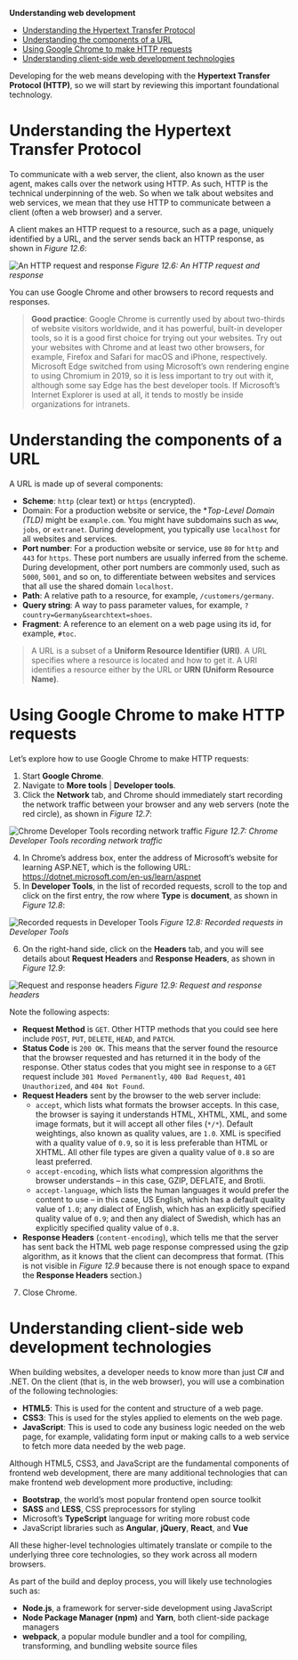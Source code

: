 **Understanding web development**

- [Understanding the Hypertext Transfer Protocol](#understanding-the-hypertext-transfer-protocol)
- [Understanding the components of a URL](#understanding-the-components-of-a-url)
- [Using Google Chrome to make HTTP requests](#using-google-chrome-to-make-http-requests)
- [Understanding client-side web development technologies](#understanding-client-side-web-development-technologies)


Developing for the web means developing with the **Hypertext Transfer Protocol (HTTP)**, so we will start by reviewing this important foundational technology.

# Understanding the Hypertext Transfer Protocol

To communicate with a web server, the client, also known as the user agent, makes calls over the
network using HTTP. As such, HTTP is the technical underpinning of the web. So when we talk about
websites and web services, we mean that they use HTTP to communicate between a client (often a
web browser) and a server.

A client makes an HTTP request to a resource, such as a page, uniquely identified by a URL, and the
server sends back an HTTP response, as shown in *Figure 12.6*:

![An HTTP request and response](assets/B31466_12_06.png)
*Figure 12.6: An HTTP request and response*

You can use Google Chrome and other browsers to record requests and responses.

> **Good practice**: Google Chrome is currently used by about two-thirds of website visitors worldwide, and it has powerful, built-in developer tools, so it is a good first choice for trying out your websites. Try out your websites with Chrome and at least two other browsers, for example, Firefox and Safari for macOS and iPhone, respectively. Microsoft Edge switched from using Microsoft’s own rendering engine to using Chromium in 2019, so it is less important to try out with it, although some say Edge has the best developer tools. If Microsoft’s Internet Explorer is used at all, it tends to mostly be inside organizations for intranets.

# Understanding the components of a URL

A URL is made up of several components:
- **Scheme**: `http` (clear text) or `https` (encrypted).
- Domain: For a production website or service, the **Top-Level Domain (TLD)* might be `example.com`. You might have subdomains such as `www`, `jobs`, or `extranet`. During development, you typically use `localhost` for all websites and services.
- **Port number**: For a production website or service, use `80` for `http` and `443` for `https`. These port numbers are usually inferred from the scheme. During development, other port numbers are commonly used, such as `5000`, `5001`, and so on, to differentiate between websites and services that all use the shared domain `localhost`.
- **Path**: A relative path to a resource, for example, `/customers/germany`.
- **Query string**: A way to pass parameter values, for example, `?country=Germany&searchtext=shoes`.
- **Fragment**: A reference to an element on a web page using its id, for example, `#toc`.

> A URL is a subset of a **Uniform Resource Identifier (URI)**. A URL specifies where a resource is located and how to get it. A URI identifies a resource either by the URL or **URN (Uniform Resource Name)**.

# Using Google Chrome to make HTTP requests

Let’s explore how to use Google Chrome to make HTTP requests:
1. Start **Google Chrome**.
2. Navigate to **More tools** | **Developer tools**.
3. Click the **Network** tab, and Chrome should immediately start recording the network traffic between your browser and any web servers (note the red circle), as shown in *Figure 12.7*:

![Chrome Developer Tools recording network traffic](assets/B31466_12_07.png)
*Figure 12.7: Chrome Developer Tools recording network traffic*

4. In Chrome’s address box, enter the address of Microsoft’s website for learning ASP.NET, which is the following URL: https://dotnet.microsoft.com/en-us/learn/aspnet
5. In **Developer Tools**, in the list of recorded requests, scroll to the top and click on the first entry, the row where **Type** is **document**, as shown in *Figure 12.8*:

![Recorded requests in Developer Tools](assets/B31466_12_08.png)
*Figure 12.8: Recorded requests in Developer Tools*

6. On the right-hand side, click on the **Headers** tab, and you will see details about **Request Headers** and **Response Headers**, as shown in *Figure 12.9*:

![Request and response headers](assets/B31466_12_09.png)
*Figure 12.9: Request and response headers*

Note the following aspects:
- **Request Method** is `GET`. Other HTTP methods that you could see here include `POST`, `PUT`, `DELETE`, `HEAD`, and `PATCH`.
- **Status Code** is `200 OK`. This means that the server found the resource that the browser requested and has returned it in the body of the response. Other status codes that you might see in response to a `GET` request include `301 Moved Permanently`, `400 Bad Request`, `401 Unauthorized`, and `404 Not Found`.
- **Request Headers** sent by the browser to the web server include:
  - `accept`, which lists what formats the browser accepts. In this case, the browser is saying it understands HTML, XHTML, XML, and some image formats, but it will accept all other files (`*/*`). Default weightings, also known as quality values, are `1.0`. XML is specified with a quality value of `0.9`, so it is less preferable than HTML or XHTML. All other file types are given a quality value of `0.8` so are least preferred.
  - `accept-encoding`, which lists what compression algorithms the browser understands – in this case, GZIP, DEFLATE, and Brotli.
  - `accept-language`, which lists the human languages it would prefer the content to use – in this case, US English, which has a default quality value of `1.0`; any dialect of English, which has an explicitly specified quality value of `0.9`; and then any dialect of Swedish, which has an explicitly specified quality value of `0.8`.
- **Response Headers** (`content-encoding`), which tells me that the server has sent back the HTML web page response compressed using the gzip algorithm, as it knows that the client can decompress that format. (This is not visible in *Figure 12.9* because there
is not enough space to expand the **Response Headers** section.)

7. Close Chrome.

# Understanding client-side web development technologies

When building websites, a developer needs to know more than just C# and .NET. On the client (that is, in the web browser), you will use a combination of the following technologies:
- **HTML5**: This is used for the content and structure of a web page.
- **CSS3**: This is used for the styles applied to elements on the web page.
- **JavaScript**: This is used to code any business logic needed on the web page, for example, validating form input or making calls to a web service to fetch more data needed by the web page.

Although HTML5, CSS3, and JavaScript are the fundamental components of frontend web development, there are many additional technologies that can make frontend web development more productive, including:
- **Bootstrap**, the world’s most popular frontend open source toolkit
- **SASS** and **LESS**, CSS preprocessors for styling
- Microsoft’s **TypeScript** language for writing more robust code
- JavaScript libraries such as **Angular**, **jQuery**, **React**, and **Vue**

All these higher-level technologies ultimately translate or compile to the underlying three core technologies, so they work across all modern browsers.

As part of the build and deploy process, you will likely use technologies such as:
- **Node.js**, a framework for server-side development using JavaScript
- **Node Package Manager (npm)** and **Yarn**, both client-side package managers
- **webpack**, a popular module bundler and a tool for compiling, transforming, and bundling
website source files